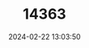 ---
title: "14363"
category: "Natator depressus"
draft: false
date: 2024-02-22 13:03:50
languages:
  French: ["Chelonée à dos plat", "Tortue marine à dos plat"]
  Spanish; Castilian: ["Tortuga Franca Oriental"]
  English: ["Flatback"]
---